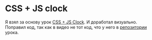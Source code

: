 # CSS + JS clock

Я взял за основу урок [CSS + JS Clock](https://javascript30.com/). И доработал визуально. Поправил код, так как в видео не тот код, что у него в [репозитории](https://github.com/wesbos/JavaScript30) урока.
